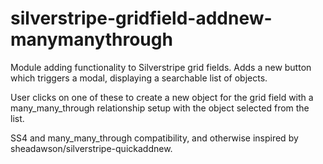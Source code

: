 # silverstripe-gridfield-addnew-manymanythrough

Module adding functionality to Silverstripe grid fields. Adds a new button which triggers a modal, displaying a searchable list of objects. 

User clicks on one of these to create a new object for the grid field with a many_many_through relationship setup with the object selected from the list.

SS4 and many_many_through compatibility, and otherwise inspired by sheadawson/silverstripe-quickaddnew.
